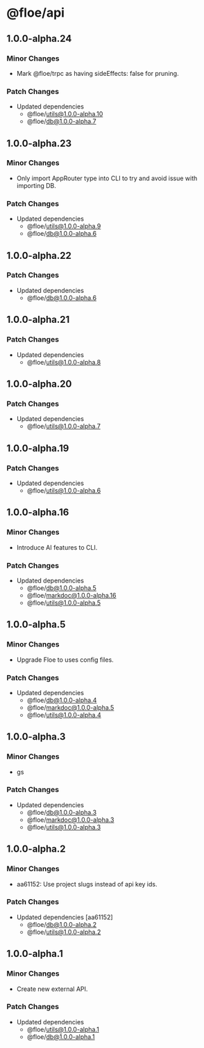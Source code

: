 # @floe/api

## 1.0.0-alpha.24

### Minor Changes

- Mark @floe/trpc as having sideEffects: false for pruning.

### Patch Changes

- Updated dependencies
  - @floe/utils@1.0.0-alpha.10
  - @floe/db@1.0.0-alpha.7

## 1.0.0-alpha.23

### Minor Changes

- Only import AppRouter type into CLI to try and avoid issue with importing DB.

### Patch Changes

- Updated dependencies
  - @floe/utils@1.0.0-alpha.9
  - @floe/db@1.0.0-alpha.6

## 1.0.0-alpha.22

### Patch Changes

- Updated dependencies
  - @floe/db@1.0.0-alpha.6

## 1.0.0-alpha.21

### Patch Changes

- Updated dependencies
  - @floe/utils@1.0.0-alpha.8

## 1.0.0-alpha.20

### Patch Changes

- Updated dependencies
  - @floe/utils@1.0.0-alpha.7

## 1.0.0-alpha.19

### Patch Changes

- Updated dependencies
  - @floe/utils@1.0.0-alpha.6

## 1.0.0-alpha.16

### Minor Changes

- Introduce AI features to CLI.

### Patch Changes

- Updated dependencies
  - @floe/db@1.0.0-alpha.5
  - @floe/markdoc@1.0.0-alpha.16
  - @floe/utils@1.0.0-alpha.5

## 1.0.0-alpha.5

### Minor Changes

- Upgrade Floe to uses config files.

### Patch Changes

- Updated dependencies
  - @floe/db@1.0.0-alpha.4
  - @floe/markdoc@1.0.0-alpha.5
  - @floe/utils@1.0.0-alpha.4

## 1.0.0-alpha.3

### Minor Changes

- gs

### Patch Changes

- Updated dependencies
  - @floe/db@1.0.0-alpha.3
  - @floe/markdoc@1.0.0-alpha.3
  - @floe/utils@1.0.0-alpha.3

## 1.0.0-alpha.2

### Minor Changes

- aa61152: Use project slugs instead of api key ids.

### Patch Changes

- Updated dependencies [aa61152]
  - @floe/db@1.0.0-alpha.2
  - @floe/utils@1.0.0-alpha.2

## 1.0.0-alpha.1

### Minor Changes

- Create new external API.

### Patch Changes

- Updated dependencies
  - @floe/utils@1.0.0-alpha.1
  - @floe/db@1.0.0-alpha.1
